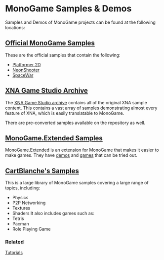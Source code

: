# MonoGame Samples & Demos

Samples and Demos of MonoGame projects can be found at the following locations:

## [Official MonoGame Samples](https://github.com/MonoGame/MonoGame.Samples)

These are the official samples that contain the following:

- [Platformer 2D](https://github.com/MonoGame/MonoGame.Samples/tree/develop/Platformer2D)
- [NeonShooter](https://github.com/MonoGame/MonoGame.Samples/tree/develop/NeonShooter)
- [SpaceWar](https://github.com/MonoGame/MonoGame.Samples/tree/develop/SpaceWar)

## [XNA Game Studio Archive](https://github.com/SimonDarksideJ/XNAGameStudio)

The [XNA Game Studio archive](https://github.com/SimonDarksideJ/XNAGameStudio) contains all of the original XNA sample content. This contains a vast array of samples demonstrating almost every feature of XNA, which is easily translatable to MonoGame.

There are pre-converted samples available on the repository as well.

## [MonoGame.Extended Samples](https://github.com/craftworkgames/MonoGame.Extended)

MonoGame.Extended is an extension for MonoGame that makes it easier to make games.  They have [demos](https://github.com/craftworkgames/MonoGame.Extended/tree/develop/Source/Demos) and [games](https://github.com/craftworkgames/MonoGame.Extended/tree/develop/Source/Games) that can be tried out.

## [CartBlanche's Samples](https://github.com/CartBlanche/MonoGame-Samples)

This is a large library of MonoGame samples covering a large range of topics, including:

- Physics
- P2P Networking
- Textures
- Shaders
It also includes games such as:
- Tetris
- Pacman
- Role Playing Game

### Related

[Tutorials](tutorials.md)
